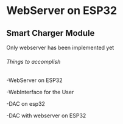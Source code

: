 # WebServer on ESP32
## Smart Charger Module
Only webserver has been implemented yet
###### Things to accomplish
-WebServer on ESP32

-WebInterface for the User

-DAC on esp32

-DAC with webserver on ESP32
